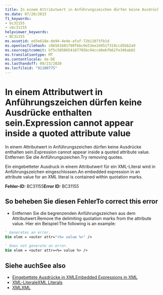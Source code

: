 ```yaml
---
title: In einem Attributwert in Anführungszeichen dürfen keine Ausdrücke enthalten sein.
ms.date: 07/20/2015
f1_keywords:
- bc31155
- vbc31155
helpviewer_keywords:
- BC31155
ms.assetid: ed3e618e-de94-4e4e-afaf-72b11073fb1d
ms.openlocfilehash: c0b561b01f80fbbc0e53ee2dd51f319ccd5bb2a9
ms.sourcegitcommit: bf5c5850654187705bc94cc40ebfb62fe346ab02
ms.translationtype: MT
ms.contentlocale: de-DE
ms.lasthandoff: 09/23/2020
ms.locfileid: "91100775"
---
```

# <a name="expression-cannot-appear-inside-a-quoted-attribute-value"></a><span data-ttu-id="658c9-102">In einem Attributwert in Anführungszeichen dürfen keine Ausdrücke enthalten sein.</span><span class="sxs-lookup"><span data-stu-id="658c9-102">Expression cannot appear inside a quoted attribute value</span></span>

<span data-ttu-id="658c9-103">In einem Attributwert in Anführungszeichen dürfen keine Ausdrücke enthalten sein.</span><span class="sxs-lookup"><span data-stu-id="658c9-103">Expression cannot appear inside a quoted attribute value.</span></span> <span data-ttu-id="658c9-104">Entfernen Sie die Anführungszeichen.</span><span class="sxs-lookup"><span data-stu-id="658c9-104">Try removing quotes.</span></span>  
  
 <span data-ttu-id="658c9-105">Ein eingebetteter Ausdruck in einem Attributwert für ein XML-Literal wird in Anführungszeichen eingeschlossen.</span><span class="sxs-lookup"><span data-stu-id="658c9-105">An embedded expression in an attribute value for an XML literal is contained within quotation marks.</span></span>  
  
 <span data-ttu-id="658c9-106">**Fehler-ID:** BC31155</span><span class="sxs-lookup"><span data-stu-id="658c9-106">**Error ID:** BC31155</span></span>  
  
## <a name="to-correct-this-error"></a><span data-ttu-id="658c9-107">So beheben Sie diesen Fehler</span><span class="sxs-lookup"><span data-stu-id="658c9-107">To correct this error</span></span>  
  
- <span data-ttu-id="658c9-108">Entfernen Sie die begrenzenden Anführungszeichen aus dem Attributwert.</span><span class="sxs-lookup"><span data-stu-id="658c9-108">Remove the delimiting quotation marks from the attribute value.</span></span> <span data-ttu-id="658c9-109">Hier ein Beispiel:</span><span class="sxs-lookup"><span data-stu-id="658c9-109">The following is an example:</span></span>  
  
```vb  
' Generates an error.  
Dim elem = <outer attr="<%= value %>" />  
  
' Does not generate an error.  
Dim elem = <outer attr=<%= value %> />  
```  
  
## <a name="see-also"></a><span data-ttu-id="658c9-110">Siehe auch</span><span class="sxs-lookup"><span data-stu-id="658c9-110">See also</span></span>

- [<span data-ttu-id="658c9-111">Eingebettete Ausdrücke in XML</span><span class="sxs-lookup"><span data-stu-id="658c9-111">Embedded Expressions in XML</span></span>](../programming-guide/language-features/xml/embedded-expressions-in-xml.md)
- [<span data-ttu-id="658c9-112">XML-Literale</span><span class="sxs-lookup"><span data-stu-id="658c9-112">XML Literals</span></span>](../language-reference/xml-literals/index.md)
- [<span data-ttu-id="658c9-113">XML</span><span class="sxs-lookup"><span data-stu-id="658c9-113">XML</span></span>](../programming-guide/language-features/xml/index.md)
